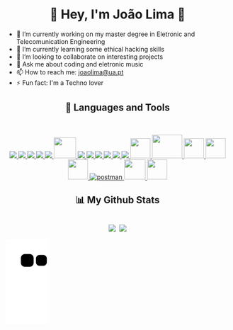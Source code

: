 <h1 align="center"> 👋 Hey, I'm João Lima 👋 </h1>

- 🔭 I’m currently working on my master degree in Eletronic and Telecomunication Engineering
- 🌱 I’m currently learning some ethical hacking skills
- 👯 I’m looking to collaborate on interesting projects
- 💬 Ask me about coding and eletronic music
- 📫 How to reach me: joaolima@ua.pt
- ⚡ Fun fact: I'm a Techno lover

<h2 align="center">🚀 Languages and Tools </h2>
<br/>

<p align="center"> 
    <a href="https://www.cplusplus.com" target="_blank"> <img src="https://img.icons8.com/color/48/000000/c-plus-plus-logo.png"/> </a>
    <a href="https://www.java.com" target="_blank"> <img src="https://img.icons8.com/color/48/000000/java-coffee-cup-logo.png"/> </a>
    <a href="https://www.python.org" target="_blank"> <img src="https://img.icons8.com/color/48/000000/python.png"/> </a>  
    <a href="https://www.mathworks.com/products/matlab.html" target="_blank"> <img src="https://img.icons8.com/fluency/48/000000/matlab.png"/> </a> 
    <a href="https://pt.overleaf.com" target="_blank"> <img src="https://img.icons8.com/color/48/000000/latex.png"/> </a>  
    <a href="https://flask.palletsprojects.com/en/2.2.x/" target="_blank"> <img src="https://img.icons8.com/ios/500/flask.png" width="50" height="47"/> </a>
    <a href="https://www.djangoproject.com" target="_blank"> <img src="https://img.icons8.com/color/48/000000/django.png"/> </a>    
    <a href="https://developer.mozilla.org/en-US/docs/Web/JavaScript" target="_blank"> <img src="https://img.icons8.com/color/48/000000/javascript.png"/> </a> 
    <a href="https://www.w3schools.com/html/" target="_blank"> <img src="https://img.icons8.com/color/48/000000/html-5.png"/> </a> 
    <a href="https://www.w3schools.com/css/" target="_blank"> <img src="https://img.icons8.com/color/48/000000/css3.png"/> </a> 
    <a href="https://getbootstrap.com" target="_blank"> <img src="https://img.icons8.com/color/48/000000/bootstrap.png"/> </a> 
    <a href="https://docs.microsoft.com/en-us/dotnet/visual-basic/" target="_blank"> <img src="https://img.icons8.com/fluency/48/000000/visual-basic.png"/> </a> 
    <a href="https://www.w3schools.com/sql/" target="_blank"> <img src="https://img.icons8.com/external-soft-fill-juicy-fish/60/000000/external-sql-coding-and-development-soft-fill-soft-fill-juicy-fish.png" width="45" height="45"/> </a> 
    <a href="https://www.mysql.com" target="_blank"> <img src="https://altyra.com/wp-content/uploads/2018/11/mysql-logo-png-transparent.png" width="68" height="53"/> </a>
    <a href="https://www.postgresql.org" target="_blank"> <img src="https://seeklogo.com/images/P/PostgreSQL_Inc-logo-09A7EFEB72-seeklogo.com.png" width="45" height="45"/> </a>
    <a href="https://www.influxdata.com" target="_blank"> <img src="https://influxdata.github.io/branding/img/downloads/influxdata-logo--symbol--pool.svg" width="45" height="45"/> </a> 
    <a href="https://www.gns3.com" target="_blank"> <img src="https://www.gns3.com/assets/custom/gns3/images/logo-colour.png" width="45" height="45"/> </a>
    <a href="https://postman.com" target="_blank"> <img src="https://www.vectorlogo.zone/logos/getpostman/getpostman-icon.svg" alt="postman" width="45" height="45"/> </a> 
    <a href="https://www.docker.com" target="_blank"> <img src="https://www.docker.com/wp-content/uploads/2022/03/Moby-logo.png" width="48" height="45"/> </a> 
    <a href="https://www.gnu.org/software/bash/" target="_blank"> <img src="https://img.icons8.com/color/48/000000/console.png" width="45" height="45"/> </a> 
</p>

<h2 align="center"> 📊 My Github Stats </h2>
<br/>

<div align="center">
  <img height="180em" src="https://github-readme-stats.vercel.app/api?username=jplimaMC&show_icons=true&theme=react&bg_color=0D1117&include_all_commits=true"/>
  <img/>
  <img class="img" src="https://github-readme-stats.vercel.app/api/top-langs/?username=jplimaMC&theme=radical&layout=compact" />
</div>

![Snake animation](https://github.com/jplimaMC/jplimaMC/blob/output/github-contribution-grid-snake.svg)

